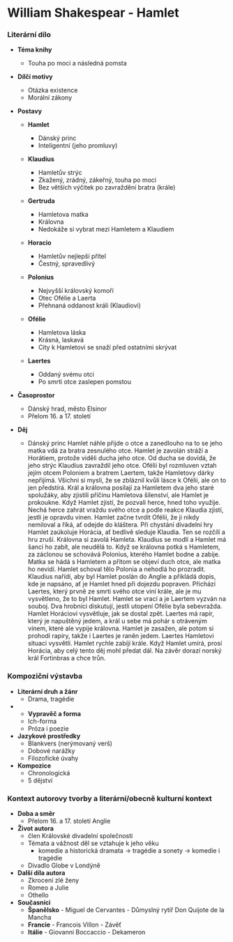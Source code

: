# William Shakespear - Hamlet

### Literární dílo
- **Téma knihy**
  - Touha po moci a následná pomsta
- **Dílčí motivy**
  - Otázka existence
  - Morální zákony
- **Postavy**
  - **Hamlet**
    - Dánský princ
    - Inteligentní (jeho promluvy)

  - **Klaudius**
    - Hamletův strýc
    - Zkažený, zrádný, zákeřný, touha po moci
    - Bez větších výčitek po zavraždění bratra (krále)

  - **Gertruda**
    - Hamletova matka
    - Královna
    - Nedokáže si vybrat mezi Hamletem a Klaudiem

  - **Horacio**
    - Hamletův nejlepší přítel
    - Čestný, spravedlivý

  - **Polonius**
    - Nejvyšší královský komoří
    - Otec Ofélie a Laerta
    - Přehnaná oddanost králi (Klaudiovi)

  - **Ofélie**
    - Hamletova láska
    - Krásná, laskavá
    - City k Hamletovi se snaží před ostatními skrývat

  - **Laertes**
    - Oddaný svému otci
    - Po smrti otce zaslepen pomstou

- **Časoprostor**
  - Dánský hrad, město Elsinor
  - Přelom 16. a 17. století
- **Děj**
  - Dánský princ Hamlet náhle přijde o otce a zanedlouho na to se jeho matka vdá za bratra zesnulého otce. Hamlet je zavolán stráží a Horátiem, protože viděli ducha jeho otce. Od ducha se dovídá, že jeho strýc Klaudius zavraždil jeho otce. Ofélii byl rozmluven vztah jejím otcem Poloniem a bratrem Laertem, takže Hamletovy dárky nepřijímá. Všichni si myslí, že se zbláznil kvůli lásce k Ofélii, ale on to jen předstírá. Král a královna posílají za Hamletem dva jeho staré spolužáky, aby zjistili příčinu Hamletova šílenství, ale Hamlet je prokoukne. Když Hamlet zjistí, že pozvali herce, hned toho využije. Nechá herce zahrát vraždu svého otce a podle reakce Klaudia zjistí, jestli je opravdu vinen. Hamlet začne tvrdit Ofélii, že ji nikdy nemiloval a říká, ať odejde do kláštera. Při chystání divadelní hry Hamlet zaúkoluje Horácia, ať bedlivě sleduje Klaudia. Ten se rozčílí a hru zruší. Královna si zavolá Hamleta. Klaudius se modlí a Hamlet má šanci ho zabít, ale neudělá to. Když se královna potká s Hamletem, za záclonou se schovává Polonius, kterého Hamlet bodne a zabije. Matka se hádá s Hamletem a přitom se objeví duch otce, ale matka ho nevidí. Hamlet schoval tělo Polonia a nehodlá ho prozradit. Klaudius nařídí, aby byl Hamlet poslán do Anglie a přikládá dopis, kde je napsáno, ať je Hamlet hned při dojezdu popraven. Přichází Laertes, který prvně ze smrti svého otce viní krále, ale je mu vysvětleno, že to byl Hamlet. Hamlet se vrací a je Laertem vyzván na souboj. Dva hrobníci diskutují, jestli utopení Ofélie byla sebevražda. Hamlet Horáciovi vysvětluje, jak se dostal zpět. Laertes má rapír, který je napuštěný jedem, a král u sebe má pohár s otráveným vínem, které ale vypije královna. Hamlet je zasažen, ale potom si prohodí rapíry, takže i Laertes je raněn jedem. Laertes Hamletovi situaci vysvětlí. Hamlet rychle zabíjí krále. Když Hamlet umírá, prosí Horácia, aby celý tento děj mohl předat dál. Na závěr dorazí norský král Fortinbras a chce trůn.

### Kompoziční výstavba
- **Literární druh a žánr**
  - Drama, tragédie
- - **Vypravěč a forma**
  - Ich-forma
  - Próza i poezie
- **Jazykové prostředky**
  - Blankvers (nerýmovaný verš)
  - Dobové narážky
  - Filozofické úvahy
- **Kompozice**
  - Chronologická
  - 5 dějství

### Kontext autorovy tvorby a literární/obecně kulturní kontext
- **Doba a směr**
  - Přelom 16. a 17. století Anglie
- **Život autora**
  - člen Královské divadelní společnosti
  - Témata a vážnost děl se vztahuje k jeho věku
    - komedie a historická dramata -> tragédie a sonety -> komedie i tragédie
  - Divadlo Globe v Londýně
- **Další díla autora**
  - Zkrocení zlé ženy
  - Romeo a Julie
  - Othello
- **Současníci**
  - **Španělsko** - Miguel de Cervantes - Důmyslný rytíř Don Quijote de la Mancha
  - **Francie** - Francois Villon - Závěť
  - **Itálie** - Giovanni Boccaccio - Dekameron
